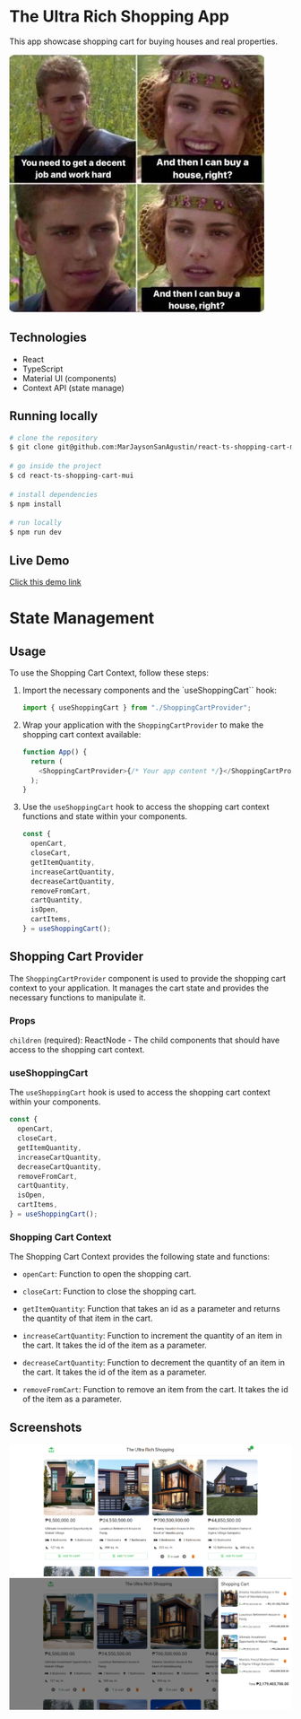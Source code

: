 # The Ultra Rich Shopping App

This app showcase shopping cart for buying houses and real properties.

![meme](images/meme.webp)

## Technologies

- React
- TypeScript
- Material UI (components)
- Context API (state manage)

## Running locally

```bash
# clone the repository
$ git clone git@github.com:MarJaysonSanAgustin/react-ts-shopping-cart-mui.git

# go inside the project
$ cd react-ts-shopping-cart-mui

# install dependencies
$ npm install

# run locally
$ npm run dev
```

## Live Demo

[Click this demo link](https://bejewelled-yeot-d5a9cc.netlify.app/)

# State Management

## Usage

To use the Shopping Cart Context, follow these steps:

1. Import the necessary components and the `useShoppingCart`` hook:

   ```ts
   import { useShoppingCart } from "./ShoppingCartProvider";
   ```

2. Wrap your application with the `ShoppingCartProvider` to make the shopping cart context available:

   ```ts
   function App() {
     return (
       <ShoppingCartProvider>{/* Your app content */}</ShoppingCartProvider>
     );
   }
   ```

3. Use the `useShoppingCart` hook to access the shopping cart context functions and state within your components.
   ```ts
   const {
     openCart,
     closeCart,
     getItemQuantity,
     increaseCartQuantity,
     decreaseCartQuantity,
     removeFromCart,
     cartQuantity,
     isOpen,
     cartItems,
   } = useShoppingCart();
   ```

## Shopping Cart Provider

The `ShoppingCartProvider` component is used to provide the shopping cart context to your application. It manages the cart state and provides the necessary functions to manipulate it.

### Props

`children` (required): ReactNode - The child components that should have access to the shopping cart context.

### useShoppingCart

The `useShoppingCart` hook is used to access the shopping cart context within your components.

```ts
const {
  openCart,
  closeCart,
  getItemQuantity,
  increaseCartQuantity,
  decreaseCartQuantity,
  removeFromCart,
  cartQuantity,
  isOpen,
  cartItems,
} = useShoppingCart();
```

### Shopping Cart Context

The Shopping Cart Context provides the following state and functions:

- `openCart`: Function to open the shopping cart.

- `closeCart`: Function to close the shopping cart.

- `getItemQuantity`: Function that takes an id as a parameter and returns the quantity of that item in the cart.

- `increaseCartQuantity`: Function to increment the quantity of an item in the cart. It takes the id of the item as a parameter.

- `decreaseCartQuantity`: Function to decrement the quantity of an item in the cart. It takes the id of the item as a parameter.

- `removeFromCart`: Function to remove an item from the cart. It takes the id of the item as a parameter.

## Screenshots

![Home](images/screenshot-home.png)
![Cart](images/screenshot-cart.png)
